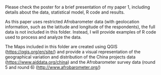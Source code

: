 Please check the poster for a brief presentation of my paper 1, including details about the data, statistical model, R code and results.

As this paper uses restricted Afrobarometer data (with geolocation information, such as the latitude and longitude of the respondents), the full data is not included in this folder. Instead, I will provide examples of R code used to process and analyze the data.

The Maps included in this folder are created using QGIS (https://qgis.org/en/site/) and provide a visual representation of the geographical variation and distribution of the China projects data (https://www.aiddata.org/china) and the Afrobarometer survey data (round 5 and round 6) (http://www.afrobarometer.org/)    
